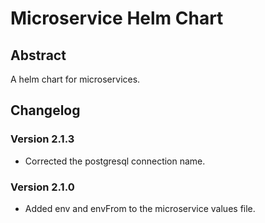 # Microservice Helm Chart

## Abstract

A helm chart for microservices.

## Changelog

### Version 2.1.3

- Corrected the postgresql connection name.

### Version 2.1.0

- Added env and envFrom to the microservice values file.